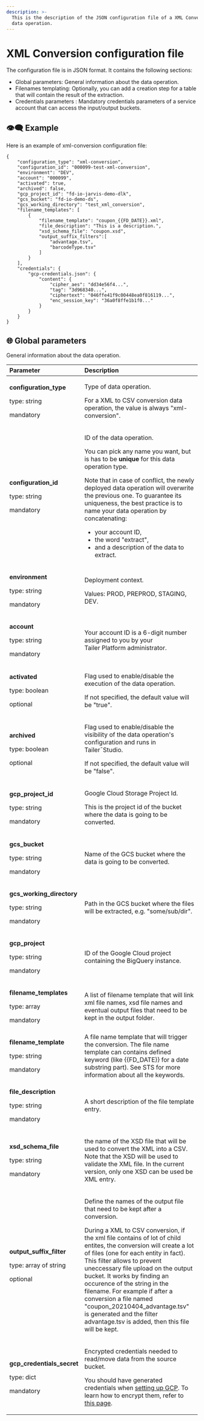 ```yaml
---
description: >-
  This is the description of the JSON configuration file of a XML Conversion
  data operation.
---
```


# XML Conversion configuration file

The configuration file is in JSON format. It contains the following sections:

* Global parameters: General information about the data operation.
* Filenames templating: Optionally, you can add a creation step for a table that will contain the result of the extraction.
* Credentials parameters : Mandatory credentials parameters of a service account that can access the input/output buckets.

## 👁🗨 Example

Here is an example of xml-conversion configuration file:

```text
{
    "configuration_type": "xml-conversion",
    "configuration_id": "000099-test-xml-conversion",
    "environment": "DEV",
    "account": "000099",
    "activated": true,
    "archived": false,
    "gcp_project_id": "fd-io-jarvis-demo-dlk",
    "gcs_bucket": "fd-io-demo-ds",
    "gcs_working_directory": "test_xml_conversion",
    "filename_templates": [
        {
            "filename_template": "coupon_{{FD_DATE}}.xml",
            "file_description": "This is a description.",
            "xsd_schema_file": "coupon.xsd",
            "output_suffix_filters":[
                "advantage.tsv",
                "barcodeType.tsv"
            ]
        }
    ],
    "credentials": {
        "gcp-credentials.json": {
            "content": {
                "cipher_aes": "dd34e56f4...",
                "tag": "3d968340...",
                "ciphertext": "046ffe41f9c00448ea0f816119...",
                "enc_session_key": "36a0f8ffe1b1f0..."
            }
        }
    }
}
```

## 🌐 Global parameters

General information about the data operation.

<table>
  <thead>
    <tr>
      <th style="text-align:left">Parameter</th>
      <th style="text-align:left">Description</th>
    </tr>
  </thead>
  <tbody>
    <tr>
      <td style="text-align:left">
        <p><b>configuration_type</b>
        </p>
        <p>type: string</p>
        <p>mandatory</p>
      </td>
      <td style="text-align:left">
        <p>Type of data operation.</p>
        <p>For a XML to CSV conversion data operation, the value is always &quot;xml-conversion&quot;.</p>
      </td>
    </tr>
    <tr>
      <td style="text-align:left">
        <p><b>configuration_id</b>
        </p>
        <p>type: string</p>
        <p>mandatory</p>
      </td>
      <td style="text-align:left">
        <p>ID of the data operation.</p>
        <p>You can pick any name you want, but is has to be <b>unique</b> for this
          data operation type.</p>
        <p>Note that in case of conflict, the newly deployed data operation will
          overwrite the previous one. To guarantee its uniqueness, the best practice
          is to name your data operation by concatenating:</p>
        <ul>
          <li>your account ID,</li>
          <li>the word &quot;extract&quot;,</li>
          <li>and a description of the data to extract.</li>
        </ul>
      </td>
    </tr>
    <tr>
      <td style="text-align:left">
        <p><b>environment</b>
        </p>
        <p>type: string</p>
        <p>mandatory</p>
      </td>
      <td style="text-align:left">
        <p>Deployment context.</p>
        <p>Values: PROD, PREPROD, STAGING, DEV.</p>
      </td>
    </tr>
    <tr>
      <td style="text-align:left">
        <p><b>account</b>
        </p>
        <p>type: string</p>
        <p>mandatory</p>
      </td>
      <td style="text-align:left">Your account ID is a 6-digit number assigned to you by your Tailer&#xA0;Platform
        administrator.</td>
    </tr>
    <tr>
      <td style="text-align:left">
        <p><b>activated</b>
        </p>
        <p>type: boolean</p>
        <p>optional</p>
      </td>
      <td style="text-align:left">
        <p>Flag used to enable/disable the execution of the data operation.</p>
        <p>If not specified, the default value will be &quot;true&quot;.</p>
      </td>
    </tr>
    <tr>
      <td style="text-align:left">
        <p><b>archived</b>
        </p>
        <p>type: boolean</p>
        <p>optional</p>
      </td>
      <td style="text-align:left">
        <p>Flag used to enable/disable the visibility of the data operation&apos;s
          configuration and runs in Tailer&#xAF;Studio.</p>
        <p>If not specified, the default value will be &quot;false&quot;.</p>
      </td>
    </tr>
    <tr>
      <td style="text-align:left">
        <p><b>gcp_project_id</b>
        </p>
        <p>type: string</p>
        <p>mandatory</p>
      </td>
      <td style="text-align:left">
        <p>Google Cloud Storage Project Id.</p>
        <p>This is the project id of the bucket where the data is going to be converted.</p>
      </td>
    </tr>
    <tr>
      <td style="text-align:left">
        <p><b>gcs_bucket</b>
        </p>
        <p>type: string</p>
        <p>mandatory</p>
      </td>
      <td style="text-align:left">Name of the GCS bucket where the data is going to be converted.</td>
    </tr>
    <tr>
      <td style="text-align:left">
        <p><b>gcs_working_directory</b>
        </p>
        <p>type: string</p>
        <p>mandatory</p>    
      </td>
      <td style="text-align:left">
        Path in the GCS bucket where the files will be extracted, e.g. &quot;some/sub/dir&quot;.
      </td>
    </tr>
    <tr>
      <td style="text-align:left">
        <p><b>gcp_project</b>
        </p>
        <p>type: string</p>
        <p>mandatory</p>
      </td>
      <td style="text-align:left">ID of the Google Cloud project containing the BigQuery instance.</td>
    </tr>
    <tr>
      <td style="text-align:left">
        <p><b>filename_templates</b>
        </p>
        <p>type: array</p>
        <p>mandatory</p>
      </td>
      <td style="text-align:left">
        <p>A list of filename template that will link xml file names, xsd file names and eventual output files that need to be kept in the output folder.</p>
      </td>
    </tr>
    <tr>
      <td style="text-align:left">
        <p><b>filename_template</b>
        </p>
        <p>type: string</p>
        <p>mandatory</p>
      </td>
      <td style="text-align:left">A file name template that will trigger the conversion. The file name template can contains defined keyword (like {{FD_DATE}} for a date substring part). See STS for more information about all the keywords.</td>
    </tr>
    <tr>
      <td style="text-align:left">
        <p><b>file_description</b>
        </p>
        <p>type: string</p>
        <p>mandatory</p>
      </td>
      <td style="text-align:left">
        <p>A short description of the file template entry.</p>
      </td>
    </tr>
    <tr>
      <td style="text-align:left">
        <p><b>xsd_schema_file</b>
        </p>
        <p>type: string</p>
        <p>mandatory</p>
      </td>
      <td style="text-align:left">
        <p>the name of the XSD file that will be used to convert the XML into a CSV. Note that the XSD will be used to validate the XML file. In the current version, only one XSD can be used be XML entry.</p>
      </td>
    </tr>
    <tr>
      <td style="text-align:left">
        <p><b>output_suffix_filter</b>
        </p>
        <p>type: array of string</p>
        <p>optional</p>
      </td>
      <td style="text-align:left">
        <p>Define the names of the output file that need to be kept after a conversion.</p>
        <p>During a XML to CSV conversion, if the xml file contains of lot of child entites, the conversion
        will create a lot of files (one for each entity in fact). This filter allows
        to prevent uneccessary file upload on the output bucket. It works by finding an occurence
        of the string in the filename. For example if after a conversion a file named "coupon_20210404_advantage.tsv" is generated and the filter advantage.tsv is added, then this file will be kept.</p>
      </td>
    </tr>
    <tr>
      <td style="text-align:left">
        <p><b>gcp_credentials_secret</b>
        </p>
        <p>type: dict</p>
        <p>mandatory</p>
      </td>
      <td style="text-align:left">
        <p>Encrypted credentials needed to read/move data from the source bucket.</p>
        <p>You should have generated credentials when <a href="../../getting-started/set-up-google-cloud-platform.md">setting up GCP</a>.
          To learn how to encrypt them, refer to <a href="../../getting-started/encrypt-your-credentials.md">this page</a>.</p>
      </td>
    </tr>
  </tbody>
</table>

